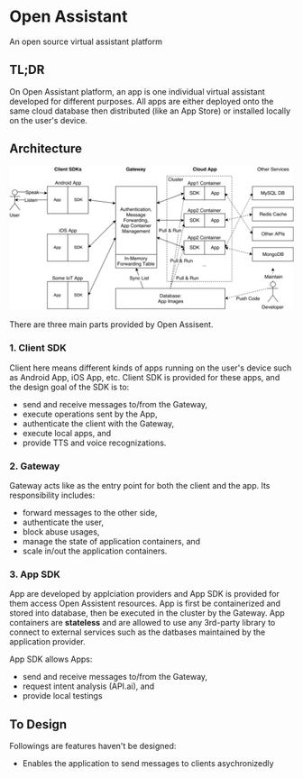 # Open Assistant

An open source virtual assistant platform

## TL;DR

On Open Assistant platform, an app is one individual virtual assistant developed for different purposes. All apps are either deployed onto the same cloud database then distributed (like an App Store) or installed locally on the user's device.

## Architecture

![Architecture](docs/architecture.png)

There are three main parts provided by Open Assisent.

### 1. Client SDK

Client here means different kinds of apps running on the user's device such as Android App, iOS App, etc. Client SDK is provided for these apps, and the design goal of the SDK is to:

- send and receive messages to/from the Gateway,
- execute operations sent by the App,
- authenticate the client with the Gateway,
- execute local apps, and
- provide TTS and voice recognizations.

### 2. Gateway

Gateway acts like as the entry point for both the client and the app. Its responsibility includes:

- forward messages to the other side,
- authenticate the user,
- block abuse usages,
- manage the state of application containers, and
- scale in/out the application containers.

### 3. App SDK

App are developed by applciation providers and App SDK is provided for them access Open Assistent resources. App is first be containerized and stored into database, then be executed in the cluster by the Gateway. App containers are **stateless** and are allowed to use any 3rd-party library to connect to external services such as the datbases maintained by the application provider.

App SDK allows Apps:

- send and receive messages to/from the Gateway,
- request intent analysis (API.ai), and
- provide local testings

## To Design

Followings are features haven't be designed:

- Enables the application to send messages to clients asychronizedly
